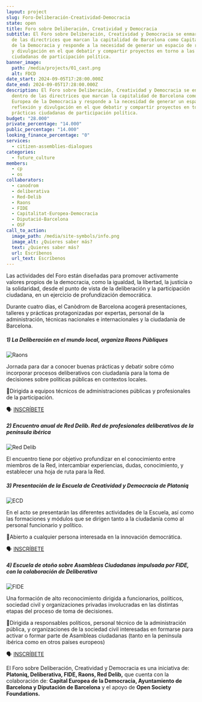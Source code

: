 ```yaml
---
layout: project
slug: Foro-Deliberación-Creatividad-Democracia
state: open
title: Foro sobre Deliberación, Creatividad y Democracia
subtitle: El Foro sobre Deliberación, Creatividad y Democracia se enmarca dentro
  de las directrices que marcan la capitalidad de Barcelona como Capital Europea
  de la Democracia y responde a la necesidad de generar un espacio de reflexión
  y divulgación en el que debatir y compartir proyectos en torno a las prácticas
  ciudadanas de participación política.
banner_image:
  path: /media/projects/01_cast.png
  alt: FDCD
date_start: 2024-09-05T17:28:00.000Z
date_end: 2024-09-05T17:28:00.000Z
description: El Foro sobre Deliberación, Creatividad y Democracia se enmarca
  dentro de las directrices que marcan la capitalidad de Barcelona como Capital
  Europea de la Democracia y responde a la necesidad de generar un espacio de
  reflexión y divulgación en el que debatir y compartir proyectos en torno a las
  prácticas ciudadanas de participación política.
budget: "28.000"
private_percentage: "14.000"
public_percentage: "14.000"
looking_finance_percentage: "0"
services:
  - citizen-assemblies-dialogues
categories:
  - future_culture
members:
  - cp
  - os
collaborators:
  - canodrom
  - deliberativa
  - Red-Delib
  - Raons
  - FIDE
  - Capitalitat-Europea-Democracia
  - Diputació-Barcelona
  - OSF
call_to_action:
  image_path: /media/site-symbols/info.png
  image_alt: ¿Quieres saber más?
  text: ¿Quieres saber más?
  url: Escríbenos
  url_text: Escríbenos
---
```

Las actividades del Foro están diseñadas para promover activamente valores propios de la democracia, como la igualdad, la libertad, la justicia o la solidaridad, desde el punto de vista de la deliberación y la participación ciudadana, en un ejercicio de profundización democrática.

Durante cuatro días, el Canòdrom de Barcelona acogerá presentaciones, talleres y prácticas protagonizadas por expertas, personal de la administración, técnicas nacionales e internacionales y la ciudadanía de Barcelona.

##### **1) La Deliberación en el mundo local, organiza Raons Públiques** 

![Raons](/media/02_cast.png "Raons")

Jornada para dar a conocer buenas prácticas y debatir sobre cómo incorporar procesos deliberativos con ciudadanía para la toma de decisiones sobre políticas públicas en contextos locales.

📍Dirigida a equipos técnicos de administraciones públicas y profesionales de la participación.

🗣️ [INSCRÍBETE](https://openspaces.platoniq.net/conferences/FDCD/f/420/meetings/196)

##### **2) Encuentro anual de Red Delib. Red de profesionales deliberativos de la península ibérica**

![Red Delib](/media/03_cast.png "Red Delib")

El encuentro tiene por objetivo profundizar en el conocimiento entre miembros de la Red, intercambiar experiencias, dudas, conocimiento, y establecer una hoja de ruta para la Red.

##### **3) Presentación de la Escuela de Creatividad y Democracia de Platoniq**

![ECD](/media/04_cast.png "ECD")

En el acto se presentarán las diferentes actividades de la Escuela, así como las formaciones y módulos que se dirigen tanto a la ciudadanía como al personal funcionario y político.

📍Abierto a cualquier persona interesada en la innovación democrática.

🗣️ [INSCRÍBETE](https://openspaces.platoniq.net/conferences/FDCD/f/420/meetings/200)

##### **4) Escuela de otoño sobre Asambleas Ciudadanas impulsada por FIDE, con la colaboración de Deliberativa**

![FIDE](/media/05_cast.png "FIDE")

Una formación de alto reconocimiento dirigida a funcionarios, políticos, sociedad civil y organizaciones privadas involucradas en las distintas etapas del proceso de toma de decisiones.

📍Dirigida a responsables políticos, personal técnico de la administración pública, y organizaciones de la sociedad civil interesadas en formarse para activar o formar parte de Asambleas ciudadanas (tanto en la península ibérica como en otros países europeos) 

🗣️ [INSCRÍBETE](https://openspaces.platoniq.net/conferences/FDCD/f/420/meetings/195)

El Foro sobre Deliberación, Creatividad y Democracia es una iniciativa de: **Platoniq, Deliberativa, FIDE, Raons, Red Delib,** que cuenta con la colaboración de: **Capital Europea de la Democracia, Ayuntamiento de Barcelona y Diputación de Barcelona** y el apoyo de **Open Society Foundations.**

